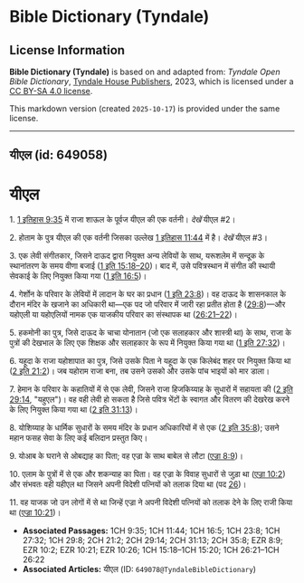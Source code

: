 # Bible Dictionary (Tyndale)

## License Information

**Bible Dictionary (Tyndale)** is based on and adapted from: _Tyndale Open Bible Dictionary_, [Tyndale House Publishers](https://tyndaleopenresources.com/), 2023, which is licensed under a [CC BY-SA 4.0 license](https://creativecommons.org/licenses/by-sa/4.0/legalcode.en).

This markdown version (created `2025-10-17`) is provided under the same license.



--------------------------------

## यीएल (id: 649058)

यीएल
====

1\. [1 इतिहास 9:35](https://ref.ly/1Chr9:35) में राजा शाऊल के पूर्वज यीएल की एक वर्तनी। *देखें* यीएल \#2।

2\. होताम के पुत्र यीएल की एक वर्तनी जिसका उल्लेख [1 इतिहास 11:44](https://ref.ly/1Chr11:44) में है। *देखें* यीएल \#3।

3\. एक लेवी संगीतकार, जिसने दाऊद द्वारा नियुक्त अन्य लेवियों के साथ, यरूशलेम में सन्दूक के स्थानांतरण के समय वीणा बजाई ([1 इति 15:18–20](https://ref.ly/1Chr15:18-1Chr15:20))। बाद में, उसे पवित्रस्थान में संगीत की स्थायी सेवकाई के लिए नियुक्त किया गया ([1 इति 16:5](https://ref.ly/1Chr16:5))।

4\. गेर्शोन के परिवार के लेवियों में लादान के घर का प्रधान ([1 इति 23:8](https://ref.ly/1Chr23:8))। वह दाऊद के शासनकाल के दौरान मंदिर के खजाने का अधिकारी था—एक पद जो परिवार में जारी रहा प्रतीत होता है ([29:8](https://ref.ly/1Chr29:8))—और यहोएली या यहोएलियों नामक एक याजकीय परिवार का संस्थापक था ([26:21–22](https://ref.ly/1Chr26:21-1Chr26:22))।

5\. हकमोनी का पुत्र, जिसे दाऊद के चाचा योनातान (जो एक सलाहकार और शास्त्री था) के साथ, राजा के पुत्रों की देखभाल के लिए एक शिक्षक और सलाहकार के रूप में नियुक्त किया गया था ([1 इति 27:32](https://ref.ly/1Chr27:32))।

6\. यहूदा के राजा यहोशापात का पुत्र, जिसे उसके पिता ने यहूदा के एक किलेबंद शहर पर नियुक्त किया था ([2 इति 21:2](https://ref.ly/2Chr21:2))। जब यहोराम राजा बना, तब उसने उसको और उसके पांच भाइयों को मार डाला।

7\. हेमान के परिवार के कहातियों में से एक लेवी, जिसने राजा हिजकिय्याह के सुधारों में सहायता की ([2 इति 29:14](https://ref.ly/2Chr29:14), "यहुएल")। वह वही लेवी हो सकता है जिसे पवित्र भेंटों के स्वागत और वितरण की देखरेख करने के लिए नियुक्त किया गया था ([2 इति 31:13](https://ref.ly/2Chr31:13))। 

8\. योशिय्याह के धार्मिक सुधारों के समय मंदिर के प्रधान अधिकारियों में से एक ([2 इति 35:8](https://ref.ly/2Chr35:8)); उसने महान फसह सेवा के लिए कई बलिदान प्रस्तुत किए।

9\. योआब के घराने से ओबद्याह का पिता; वह एज्रा के साथ बाबेल से लौटा ([एज्रा 8:9](https://ref.ly/Ezra8:9))।

10\. एलाम के पुत्रों में से एक और शकन्याह का पिता। वह एज्रा के विवाह सुधारों से जुड़ा था ([एज्रा 10:2](https://ref.ly/Ezra10:2)) और संभवतः वही यहीएल था जिसने अपनी विदेशी पत्नियों को तलाक दिया था (पद [26](https://ref.ly/Ezra10:26))।

11\. वह याजक जो उन लोगों में से था जिन्हें एज्रा ने अपनी विदेशी पत्नियों को तलाक देने के लिए राजी किया था ([एज्रा 10:21](https://ref.ly/Ezra10:21))।

* **Associated Passages:** 1CH 9:35; 1CH 11:44; 1CH 16:5; 1CH 23:8; 1CH 27:32; 1CH 29:8; 2CH 21:2; 2CH 29:14; 2CH 31:13; 2CH 35:8; EZR 8:9; EZR 10:2; EZR 10:21; EZR 10:26; 1CH 15:18–1CH 15:20; 1CH 26:21–1CH 26:22
* **Associated Articles:** यीएल (ID: `649078@TyndaleBibleDictionary`)

